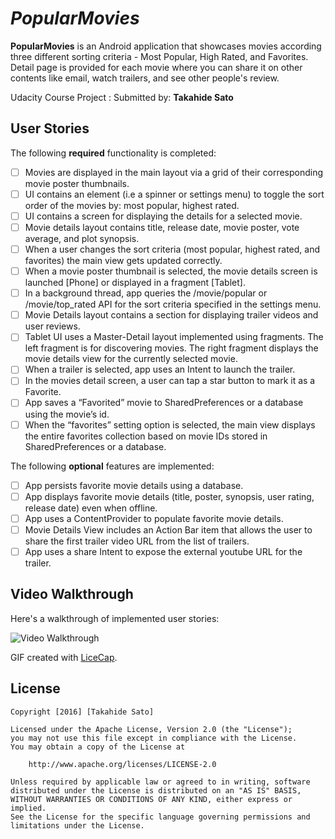 # *PopularMovies*

**PopularMovies** is an Android application that showcases movies according three different sorting criteria - Most Popular, High Rated, and Favorites. Detail page is provided for each movie where you can share it on other contents like email, watch trailers, and see other people's review.

Udacity Course Project : Submitted by: **Takahide Sato**

## User Stories

The following **required** functionality is completed:

* [ ] Movies are displayed in the main layout via a grid of their corresponding movie poster thumbnails.
* [ ] UI contains an element (i.e a spinner or settings menu) to toggle the sort order of the movies by: most popular, highest rated.
* [ ] UI contains a screen for displaying the details for a selected movie.
* [ ] Movie details layout contains title, release date, movie poster, vote average, and plot synopsis.
* [ ] When a user changes the sort criteria (most popular, highest rated, and favorites) the main view gets updated correctly.
* [ ] When a movie poster thumbnail is selected, the movie details screen is launched [Phone] or displayed in a fragment [Tablet].
* [ ] In a background thread, app queries the /movie/popular or /movie/top_rated API for the sort criteria specified in the settings menu.
* [ ] Movie Details layout contains a section for displaying trailer videos and user reviews.
* [ ] Tablet UI uses a Master-Detail layout implemented using fragments. The left fragment is for discovering movies. The right fragment displays the movie details view for the currently selected movie.
* [ ] When a trailer is selected, app uses an Intent to launch the trailer.
* [ ] In the movies detail screen, a user can tap a star button to mark it as a Favorite.
* [ ] App saves a “Favorited” movie to SharedPreferences or a database using the movie’s id.
* [ ] When the “favorites” setting option is selected, the main view displays the entire favorites collection based on movie IDs stored in SharedPreferences or a database.

The following **optional** features are implemented:

* [ ] App persists favorite movie details using a database.
* [ ] App displays favorite movie details (title, poster, synopsis, user rating, release date) even when offline.
* [ ] App uses a ContentProvider to populate favorite movie details.
* [ ] Movie Details View includes an Action Bar item that allows the user to share the first trailer video URL from the list of trailers.
* [ ] App uses a share Intent to expose the external youtube URL for the trailer.

## Video Walkthrough 

Here's a walkthrough of implemented user stories:

<img src='http://i.imgur.com/WqFtfAI.gif' title='Video Walkthrough' width='' alt='Video Walkthrough' />

GIF created with [LiceCap](http://www.cockos.com/licecap/).

## License

    Copyright [2016] [Takahide Sato]

    Licensed under the Apache License, Version 2.0 (the "License");
    you may not use this file except in compliance with the License.
    You may obtain a copy of the License at

        http://www.apache.org/licenses/LICENSE-2.0

    Unless required by applicable law or agreed to in writing, software
    distributed under the License is distributed on an "AS IS" BASIS,
    WITHOUT WARRANTIES OR CONDITIONS OF ANY KIND, either express or implied.
    See the License for the specific language governing permissions and
    limitations under the License.
